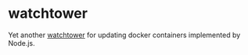 # watchtower
Yet another [watchtower](https://github.com/v2tec/watchtower) for updating docker containers implemented by Node.js.
